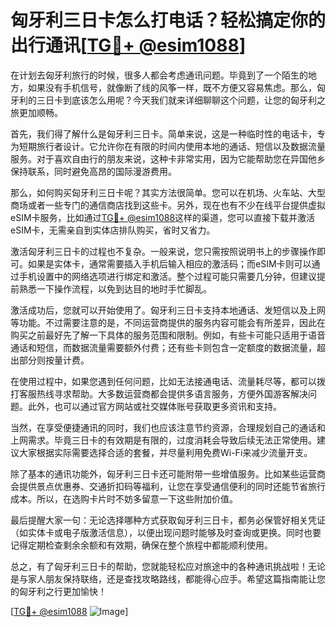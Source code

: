 # 匈牙利三日卡怎么打电话？轻松搞定你的出行通讯[[TG💪+ @esim1088](https://t.me/s/esim1088)]

在计划去匈牙利旅行的时候，很多人都会考虑通讯问题。毕竟到了一个陌生的地方，如果没有手机信号，就像断了线的风筝一样，既不方便又容易焦虑。那么，匈牙利的三日卡到底该怎么用呢？今天我们就来详细聊聊这个问题，让您的匈牙利之旅更加顺畅。

首先，我们得了解什么是匈牙利三日卡。简单来说，这是一种临时性的电话卡，专为短期旅行者设计。它允许你在有限的时间内使用本地的通话、短信以及数据流量服务。对于喜欢自由行的朋友来说，这种卡非常实用，因为它能帮助您在异国他乡保持联系，同时避免高昂的国际漫游费用。

那么，如何购买匈牙利三日卡呢？其实方法很简单。您可以在机场、火车站、大型商场或者一些专门的通信商店找到这些卡。另外，现在也有不少在线平台提供虚拟eSIM卡服务，比如通过[TG💪+ @esim1088](https://t.me/s/esim1088)这样的渠道，您可以直接下载并激活eSIM卡，无需亲自到实体店排队购买，省时又省力。

激活匈牙利三日卡的过程也不复杂。一般来说，您只需按照说明书上的步骤操作即可。如果是实体卡，通常需要插入手机后输入相应的激活码；而eSIM卡则可以通过手机设置中的网络选项进行绑定和激活。整个过程可能只需要几分钟，但建议提前熟悉一下操作流程，以免到达目的地时手忙脚乱。

激活成功后，您就可以开始使用了。匈牙利三日卡支持本地通话、发短信以及上网等功能。不过需要注意的是，不同运营商提供的服务内容可能会有所差异，因此在购买之前最好先了解一下具体的服务范围和限制。例如，有些卡可能只适用于语音通话和短信，而数据流量需要额外付费；还有些卡则包含一定额度的数据流量，超出部分则按量计费。

在使用过程中，如果您遇到任何问题，比如无法接通电话、流量耗尽等，都可以拨打客服热线寻求帮助。大多数运营商都会提供多语言服务，方便外国游客解决问题。此外，也可以通过官方网站或社交媒体账号获取更多资讯和支持。

当然，在享受便捷通讯的同时，我们也应该注意节约资源，合理规划自己的通话和上网需求。毕竟三日卡的有效期是有限的，过度消耗会导致后续无法正常使用。建议大家根据实际需要选择合适的套餐，并尽量利用免费Wi-Fi来减少流量开支。

除了基本的通讯功能外，匈牙利三日卡还可能附带一些增值服务。比如某些运营商会提供景点优惠券、交通折扣码等福利，让您在享受通信便利的同时还能节省旅行成本。所以，在选购卡片时不妨多留意一下这些附加价值。

最后提醒大家一句：无论选择哪种方式获取匈牙利三日卡，都务必保管好相关凭证（如实体卡或电子版激活信息），以便出现问题时能够及时查询或更换。同时也要记得定期检查剩余余额和有效期，确保在整个旅程中都能顺利使用。

总之，有了匈牙利三日卡的帮助，您就能轻松应对旅途中的各种通讯挑战啦！无论是与家人朋友保持联络，还是查找攻略路线，都能得心应手。希望这篇指南能让您的匈牙利之行更加愉快！

[[TG💪+ @esim1088](https://t.me/s/esim1088) ![Image](https://i.postimg.cc/4NQfJmqS/Snipaste-2025-05-13-00-14-12.png)]